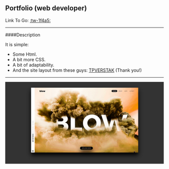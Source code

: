 ## Portfolio (web developer)

Link To Go: [:tw-1f4a5:][link]

------------

####Description

It is simple:
- Some Html.
- A bit more CSS.
- A bit of adaptability.
- And the site layout from these guys:  [TPVERSTAK][TPVERSTAK] (Thank you!)


------------


![](https://github.com/SergeiKryzhanovskii/portfolio_blow/raw/master/img/cover.JPG)



[link]: https://sergeikryzhanovskii.github.io/portfolio_blow/
[TPVERSTAK]: https://tpverstak.ru/psd-for-practice/